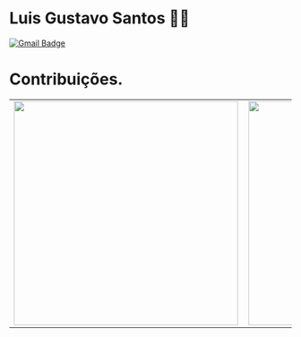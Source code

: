 

<!--
**gustavoluisti/gustavoluisti** is a ✨ _special_ ✨ repository because its `README.md` (this file) appears on your GitHub profile.

Here are some ideas to get you started:

- 🔭 I’m currently working on ...
- 🌱 I’m currently learning ...
- 👯 I’m looking to collaborate on ...
- 🤔 I’m looking for help with ...
- 💬 Ask me about ...
- 📫 How to reach me: ...
- 😄 Pronouns: ...
- ⚡ Fun fact: ...
-->

# Luis Gustavo Santos :man_technologist:

[![Gmail Badge](https://img.shields.io/badge/-spartatecnologia@gmail.com-6633cc?style=flat-square&logo=Gmail&logoColor=white&link=mailto:spartatecnologia@gmail.com)](mailto:spartatecnologia@gmail.com)


# Contribuições.
<center>
<table>
  <tr>
      <td><img width="400px" align="left" src="https://github-readme-stats.vercel.app/api/top-langs/?username=gustavoluisti&hide=html&layout=compact&theme=cobalt" /></td>
      <td><img width="400px" align="left" src="https://github-readme-stats.vercel.app/api?username=gustavoluisti&theme=cobalt" /></td>
  </tr>    
</table>
</center>
